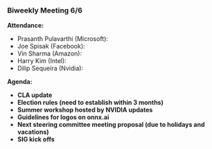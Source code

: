 ### Biweekly Meeting 6/6
 
**Attendance:**
* Prasanth Pulavarthi (Microsoft): 
* Joe Spisak (Facebook): 
* Vin Sharma (Amazon): 
* Harry Kim (Intel): 
* Dilip Sequeira (Nvidia): 
 
**Agenda:**
* **CLA update**  
* **Election rules (need to establish within 3 months)**  
* **Summer workshop hosted by NVIDIA updates**
* **Guidelines for logos on onnx.ai**
* **Next steering committee meeting proposal (due to holidays and vacations)**
* **SIG kick offs**
 

